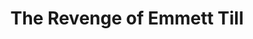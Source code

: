 ---
layout: video_layout

title: "The Revenge of Emmett Till"
description: "A night of fundraising around&nbsp;film"
img-path: "/img/revenge_emmett.png"
location: "The Charles Theatre"

featured: "yes"
featured-rank: "2"
slide: "slide2"
---